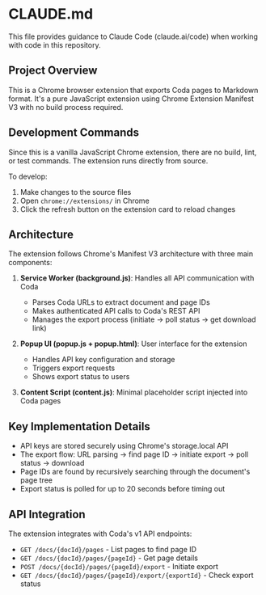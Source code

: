 # CLAUDE.md

This file provides guidance to Claude Code (claude.ai/code) when working with code in this repository.

## Project Overview

This is a Chrome browser extension that exports Coda pages to Markdown format. It's a pure JavaScript extension using Chrome Extension Manifest V3 with no build process required.

## Development Commands

Since this is a vanilla JavaScript Chrome extension, there are no build, lint, or test commands. The extension runs directly from source.

To develop:
1. Make changes to the source files
2. Open `chrome://extensions/` in Chrome
3. Click the refresh button on the extension card to reload changes

## Architecture

The extension follows Chrome's Manifest V3 architecture with three main components:

1. **Service Worker (background.js)**: Handles all API communication with Coda
   - Parses Coda URLs to extract document and page IDs
   - Makes authenticated API calls to Coda's REST API
   - Manages the export process (initiate → poll status → get download link)

2. **Popup UI (popup.js + popup.html)**: User interface for the extension
   - Handles API key configuration and storage
   - Triggers export requests
   - Shows export status to users

3. **Content Script (content.js)**: Minimal placeholder script injected into Coda pages

## Key Implementation Details

- API keys are stored securely using Chrome's storage.local API
- The export flow: URL parsing → find page ID → initiate export → poll status → download
- Page IDs are found by recursively searching through the document's page tree
- Export status is polled for up to 20 seconds before timing out

## API Integration

The extension integrates with Coda's v1 API endpoints:
- `GET /docs/{docId}/pages` - List pages to find page ID
- `GET /docs/{docId}/pages/{pageId}` - Get page details
- `POST /docs/{docId}/pages/{pageId}/export` - Initiate export
- `GET /docs/{docId}/pages/{pageId}/export/{exportId}` - Check export status